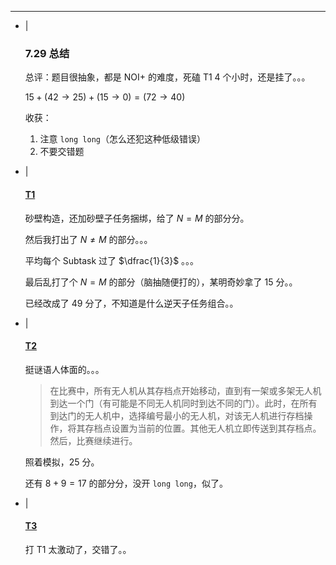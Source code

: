 ---
- |
    ### 7.29 总结

    总评：题目很抽象，都是 NOI+ 的难度，死磕 T1 4 个小时，还是挂了。。。

    $15 + (42\to25) + (15\to0) = (72\to40)$

    收获：
    
    1. 注意 `long long`（怎么还犯这种低级错误）
    2. 不要交错题

- |
    #### [T1](https://www.luogu.com.cn/problem/P10644)

    砂壁构造，还加砂壁子任务捆绑，给了 $N=M$ 的部分分。

    然后我打出了 $N\neq M$ 的部分。。。

    平均每个 $\text{Subtask}$ 过了 $\dfrac{1}{3}$ 。。。

    最后乱打了个 $N=M$ 的部分（脑抽随便打的），某明奇妙拿了 $15$ 分。。

    已经改成了 $49$ 分了，不知道是什么逆天子任务组合。。

- |
    #### [T2](https://www.luogu.com.cn/problem/P11118)

    挺谜语人体面的。。。

    > 在比赛中，所有无人机从其存档点开始移动，直到有一架或多架无人机到达一个门（有可能是不同无人机同时到达不同的门）。此时，在所有到达门的无人机中，选择编号最小的无人机，对该无人机进行存档操作，将其存档点设置为当前的位置。其他无人机立即传送到其存档点。然后，比赛继续进行。

    照着模拟，$25$ 分。

    还有 $8+9=17$ 的部分分，没开 `long long`，似了。

- |
    #### [T3](https://www.luogu.com.cn/problem/P4775)

    打 T1 太激动了，交错了。。
